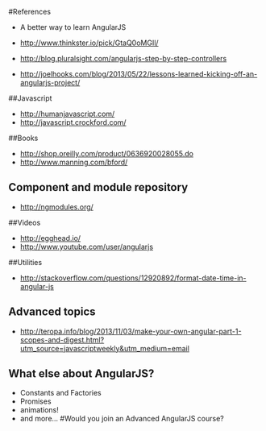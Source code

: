 #References
* A better way to learn AngularJS
* http://www.thinkster.io/pick/GtaQ0oMGIl/
* http://blog.pluralsight.com/angularjs-step-by-step-controllers

* http://joelhooks.com/blog/2013/05/22/lessons-learned-kicking-off-an-angularjs-project/



##Javascript
* http://humanjavascript.com/
* http://javascript.crockford.com/



##Books
* http://shop.oreilly.com/product/0636920028055.do
* http://www.manning.com/bford/



## Component and module repository
* http://ngmodules.org/



##Videos
* http://egghead.io/
* http://www.youtube.com/user/angularjs



##Utilities
* http://stackoverflow.com/questions/12920892/format-date-time-in-angular-js



## Advanced topics
* http://teropa.info/blog/2013/11/03/make-your-own-angular-part-1-scopes-and-digest.html?utm_source=javascriptweekly&utm_medium=email



## What else about AngularJS?
* Constants and Factories
* Promises
* animations!
* and more...
#Would you join an Advanced AngularJS course?